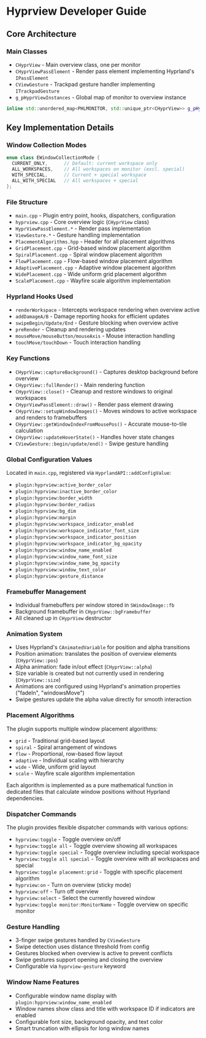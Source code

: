 # Hyprview Developer Guide

## Core Architecture

### Main Classes
- `CHyprView` - Main overview class, one per monitor
- `CHyprViewPassElement` - Render pass element implementing Hyprland's `IPassElement`
- `CViewGesture` - Trackpad gesture handler implementing `ITrackpadGesture`
- `g_pHyprViewInstances` - Global map of monitor to overview instance

```cpp
inline std::unordered_map<PHLMONITOR, std::unique_ptr<CHyprView>> g_pHyprViewInstances;
```

## Key Implementation Details

### Window Collection Modes
```cpp
enum class EWindowCollectionMode {
  CURRENT_ONLY,      // Default: current workspace only
  ALL_WORKSPACES,    // All workspaces on monitor (excl. special)
  WITH_SPECIAL,      // Current + special workspace
  ALL_WITH_SPECIAL   // All workspaces + special
};
```

### File Structure
- `main.cpp` - Plugin entry point, hooks, dispatchers, configuration
- `hyprview.cpp` - Core overview logic (`CHyprView` class)
- `HyprViewPassElement.*` - Render pass implementation
- `ViewGesture.*` - Gesture handling implementation
- `PlacementAlgorithms.hpp` - Header for all placement algorithms
- `GridPlacement.cpp` - Grid-based window placement algorithm
- `SpiralPlacement.cpp` - Spiral window placement algorithm
- `FlowPlacement.cpp` - Flow-based window placement algorithm
- `AdaptivePlacement.cpp` - Adaptive window placement algorithm
- `WidePlacement.cpp` - Wide uniform grid placement algorithm
- `ScalePlacement.cpp` - Wayfire scale algorithm implementation

### Hyprland Hooks Used
- `renderWorkspace` - Intercepts workspace rendering when overview active
- `addDamageA/B` - Damage reporting hooks for efficient updates
- `swipeBegin/Update/End` - Gesture blocking when overview active
- `preRender` - Cleanup and rendering updates
- `mouseMove/mouseButton/mouseAxis` - Mouse interaction handling
- `touchMove/touchDown` - Touch interaction handling

### Key Functions
- `CHyprView::captureBackground()` - Captures desktop background before overview
- `CHyprView::fullRender()` - Main rendering function
- `CHyprView::close()` - Cleanup and restore windows to original workspaces
- `CHyprViewPassElement::draw()` - Render pass element drawing
- `CHyprView::setupWindowImages()` - Moves windows to active workspace and renders to framebuffers
- `CHyprView::getWindowIndexFromMousePos()` - Accurate mouse-to-tile calculation
- `CHyprView::updateHoverState()` - Handles hover state changes
- `CViewGesture::begin/update/end()` - Swipe gesture handling

### Global Configuration Values
Located in `main.cpp`, registered via `HyprlandAPI::addConfigValue`:
- `plugin:hyprview:active_border_color`
- `plugin:hyprview:inactive_border_color`
- `plugin:hyprview:border_width`
- `plugin:hyprview:border_radius`
- `plugin:hyprview:bg_dim`
- `plugin:hyprview:margin`
- `plugin:hyprview:workspace_indicator_enabled`
- `plugin:hyprview:workspace_indicator_font_size`
- `plugin:hyprview:workspace_indicator_position`
- `plugin:hyprview:workspace_indicator_bg_opacity`
- `plugin:hyprview:window_name_enabled`
- `plugin:hyprview:window_name_font_size`
- `plugin:hyprview:window_name_bg_opacity`
- `plugin:hyprview:window_text_color`
- `plugin:hyprview:gesture_distance`

### Framebuffer Management
- Individual framebuffers per window stored in `SWindowImage::fb`
- Background framebuffer in `CHyprView::bgFramebuffer`
- All cleaned up in `CHyprView` destructor

### Animation System
- Uses Hyprland's `CAnimatedVariable` for position and alpha transitions
- Position animation: translates the position of overview elements (`CHyprView::pos`)
- Alpha animation: fade in/out effect (`CHyprView::alpha`) 
- Size variable is created but not currently used in rendering (`CHyprView::size`)
- Animations are configured using Hyprland's animation properties ("fadeIn", "windowsMove")
- Swipe gestures update the alpha value directly for smooth interaction

### Placement Algorithms
The plugin supports multiple window placement algorithms:
- `grid` - Traditional grid-based layout
- `spiral` - Spiral arrangement of windows
- `flow` - Proportional, row-based flow layout
- `adaptive` - Individual scaling with hierarchy
- `wide` - Wide, uniform grid layout
- `scale` - Wayfire scale algorithm implementation

Each algorithm is implemented as a pure mathematical function in dedicated files that calculate window positions without Hyprland dependencies.

### Dispatcher Commands
The plugin provides flexible dispatcher commands with various options:
- `hyprview:toggle` - Toggle overview on/off
- `hyprview:toggle all` - Toggle overview showing all workspaces
- `hyprview:toggle special` - Toggle overview including special workspace
- `hyprview:toggle all special` - Toggle overview with all workspaces and special
- `hyprview:toggle placement:grid` - Toggle with specific placement algorithm
- `hyprview:on` - Turn on overview (sticky mode)
- `hyprview:off` - Turn off overview
- `hyprview:select` - Select the currently hovered window
- `hyprview:toggle monitor:MonitorName` - Toggle overview on specific monitor

### Gesture Handling
- 3-finger swipe gestures handled by `CViewGesture`
- Swipe detection uses distance threshold from config
- Gestures blocked when overview is active to prevent conflicts
- Swipe gestures support opening and closing the overview
- Configurable via `hyprview-gesture` keyword

### Window Name Features
- Configurable window name display with `plugin:hyprview:window_name_enabled`
- Window names show class and title with workspace ID if indicators are enabled
- Configurable font size, background opacity, and text color
- Smart truncation with ellipsis for long window names